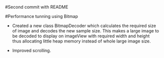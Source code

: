 #Second commit with README

#Performance tunning using Bitmap

- Created a new class BitmapDecoder which calculates the    required size of image and decodes the new sample size. This makes a large image to be decoded to display on imageView with required width and height thus allocating little heap memory instead of whole large image size.

- Improved scrolling. 
